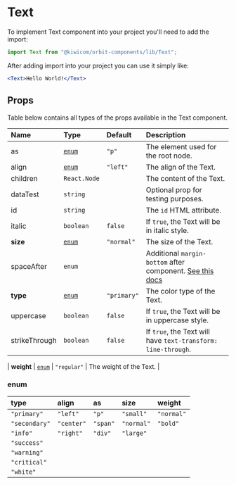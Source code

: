 # Text

To implement Text component into your project you'll need to add the import:

```jsx
import Text from "@kiwicom/orbit-components/lib/Text";
```

After adding import into your project you can use it simply like:

```jsx
<Text>Hello World!</Text>
```

## Props

Table below contains all types of the props available in the Text component.

| Name          | Type            | Default     | Description                                                                                                                                                    |
| :------------ | :-------------- | :---------- | :------------------------------------------------------------------------------------------------------------------------------------------------------------- |
| as            | [`enum`](#enum) | `"p"`       | The element used for the root node.                                                                                                                            |
| align         | [`enum`](#enum) | `"left"`    | The align of the Text.                                                                                                                                         |
| children      | `React.Node`    |             | The content of the Text.                                                                                                                                       |
| dataTest      | `string`        |             | Optional prop for testing purposes.                                                                                                                            |
| id            | `string`        |             | The `id` HTML attribute.                                                                                                                                       |
| italic        | `boolean`       | `false`     | If `true`, the Text will be in italic style.                                                                                                                   |
| **size**      | [`enum`](#enum) | `"normal"`  | The size of the Text.                                                                                                                                          |
| spaceAfter    | `enum`          |             | Additional `margin-bottom` after component. [See this docs](https://github.com/kiwicom/orbit/tree/master/packages/orbit-components/src/common/getSpacingToken) |
| **type**      | [`enum`](#enum) | `"primary"` | The color type of the Text.                                                                                                                                    |
| uppercase     | `boolean`       | `false`     | If `true`, the Text will be in uppercase style.                                                                                                                |
| strikeThrough | `boolean`       | `false`     | If `true`, the Text will have `text-transform: line-through`.                                                                                                  |

| **weight** | [`enum`](#enum) | `"regular"` | The weight of the Text. |

### enum

| type          | align      | as       | size       | weight     |
| :------------ | :--------- | :------- | :--------- | :--------- |
| `"primary"`   | `"left"`   | `"p"`    | `"small"`  | `"normal"` |
| `"secondary"` | `"center"` | `"span"` | `"normal"` | `"bold"`   |
| `"info"`      | `"right"`  | `"div"`  | `"large"`  |            |
| `"success"`   |            |          |            |            |
| `"warning"`   |            |          |            |            |
| `"critical"`  |            |          |            |            |
| `"white"`     |            |          |            |            |
